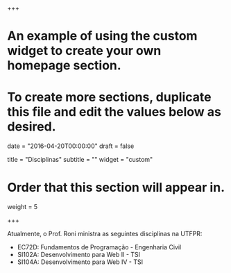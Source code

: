 +++
# An example of using the custom widget to create your own homepage section.
# To create more sections, duplicate this file and edit the values below as desired.

date = "2016-04-20T00:00:00"
draft = false

title = "Disciplinas"
subtitle = ""
widget = "custom"

# Order that this section will appear in.
weight = 5

+++

Atualmente, o Prof. Roni ministra as seguintes disciplinas na UTFPR:

- EC72D: Fundamentos de Programação - Engenharia Civil
- SI102A: Desenvolvimento para Web II - TSI
- SI104A: Desenvolvimento para Web IV - TSI
